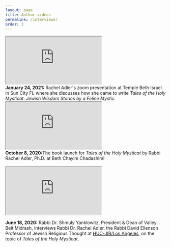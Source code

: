 ```yaml
---
layout: page
title: Author videos
permalink: /interviews/
order: 3
---
```


<div class="embed-responsive embed-responsive-16by9">
<iframe class="embed-responsive-item" src="https://www.youtube.com/watch?v=KTbT-5a5-RE" allowfullscreen></iframe>
</div>
<strong>January 24, 2021:</strong> Rachel Adler's zoom presentation at Temple Beth Israel in Sun City FL where she discusses how she came to write <em>Tales of the Holy Mysticat: Jewish Wisdom Stories by a Feline Mystic.</eM>


<div class="embed-responsive embed-responsive-16by9">
<iframe class="embed-responsive-item" src="https://www.youtube.com/embed/uOEGH4cyWRE" allowfullscreen></iframe>
</div>
<strong>October 8, 2020:</strong>The book launch for <em>Tales of the Holy Mysticat</em> by Rabbi Rachel Adler, Ph.D. at Beth Chayim Chadashim!


<br />
<br />
<div class="embed-responsive embed-responsive-16by9">
<iframe class="embed-responsive-item" src="https://www.youtube.com/embed/LDc1UyrJeBo" allowfullscreen></iframe>
</div>

<strong>June 18, 2020:</strong> Rabbi Dr. Shmuly Yanklowitz, President & Dean of Valley Beit Midrash, interviews Rabbi Dr. Rachel Adler, the Rabbi David Ellenson Professor of Jewish Religious Thought at <a href="https://huc.edu/">HUC-JIR/Los Angeles</a>, on the topic of <em>Tales of the Holy Mysticat</em>.
